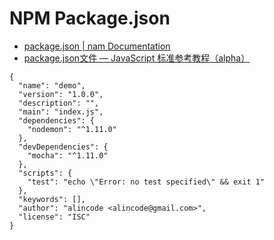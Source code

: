# NPM Package.json

* [package.json | nam Documentation](https://docs.npmjs.com/files/package.json)
* [package.json文件 — JavaScript 标准参考教程（alpha）](http://javascript.ruanyifeng.com/nodejs/packagejson.html)


```
{
  "name": "demo",
  "version": "1.0.0",
  "description": "",
  "main": "index.js",
  "dependencies": {
    "nodemon": "^1.11.0"
  },
  "devDependencies": {
    "mocha": "^1.11.0"
  },
  "scripts": {
    "test": "echo \"Error: no test specified\" && exit 1"
  },
  "keywords": [],
  "author": "alincode <alincode@gmail.com>",
  "license": "ISC"
}
```